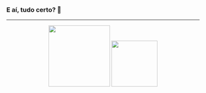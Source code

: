### E aí, tudo certo? 🤘
______________________________________________
<div style="text-align: center;" > 
  <img height="160em" src="https://github-readme-stats.vercel.app/api?username=ovinii&show_icons=true&theme=gruvbox&include_all_commits=true&count_private=true" />
  <img height="120em" src="https://github-readme-stats.vercel.app/api/top-langs/?username=ovinii&lang_count=7&layout=compact&theme=gruvbox" />
</div>